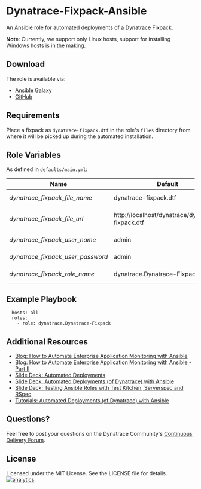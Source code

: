 # Dynatrace-Fixpack-Ansible

An [Ansible](http://www.ansible.com) role for automated deployments of a [Dynatrace](http://bit.ly/dttrial) Fixpack. 

**Note**: Currently, we support only Linux hosts, support for installing Windows hosts is in the making.

## Download

The role is available via:

- [Ansible Galaxy](https://galaxy.ansible.com/list#/roles/2627)
- [GitHub](https://github.com/Dynatrace/Dynatrace-Fixpack-Ansible)

## Requirements

Place a fixpack as ```dynatrace-fixpack.dtf``` in the role's ```files``` directory from where it will be picked up during the automated installation.

## Role Variables

As defined in ```defaults/main.yml```:

| Name                                            | Default                                          | Description |
|-------------------------------------------------|--------------------------------------------------|-------------|
| *dynatrace_fixpack_file_name*                   | dynatrace-fixpack.dtf                            | The file name of the Dynatrace Fixpack in the role's ```files``` directory. |
| *dynatrace_fixpack_file_url*                    | http://localhost/dynatrace/dynatrace-fixpack.dtf | A HTTP, HTTPS or FTP URL to the Dynatrace Fixpack in the form (http\|https\|ftp)://[user[:pass]]@host.domain[:port]/path. |
| *dynatrace_fixpack_user_name*                   | admin                                            | The username of a Dynatrace user that has the *Manage Fixpacks* permission. |
| *dynatrace_fixpack_user_password*               | admin                                            | The password of a Dynatrace user that has the *Manage Fixpacks* permission. |
| *dynatrace_fixpack_role_name*                   | dynatrace.Dynatrace-Fixpack                      | The actual name of this role in an [Ansible Playbook's](http://docs.ansible.com/playbooks.html) ```roles``` directory. |

## Example Playbook

	- hosts: all
	  roles:
	    - role: dynatrace.Dynatrace-Fixpack

## Additional Resources

- [Blog: How to Automate Enterprise Application Monitoring with Ansible](http://apmblog.dynatrace.com/2015/03/04/how-to-automate-enterprise-application-monitoring-with-ansible/)
- [Blog: How to Automate Enterprise Application Monitoring with Ansible - Part II](http://apmblog.dynatrace.com/2015/04/23/how-to-automate-enterprise-application-monitoring-with-ansible-part-ii/)
- [Slide Deck: Automated Deployments](http://slideshare.net/MartinEtmajer/automated-deployments-slide-share)
- [Slide Deck: Automated Deployments (of Dynatrace) with Ansible](http://www.slideshare.net/MartinEtmajer/automated-deployments-with-ansible)
- [Slide Deck: Testing Ansible Roles with Test Kitchen, Serverspec and RSpec](http://www.slideshare.net/MartinEtmajer/testing-ansible-roles-with-test-kitchen-serverspec-and-rspec-48185017)
- [Tutorials: Automated Deployments (of Dynatrace) with Ansible](https://community.compuwareapm.com/community/display/COE/Tutorials+on+Automated+Deployments#TutorialsonAutomatedDeployments-ansible)

## Questions?

Feel free to post your questions on the Dynatrace Community's [Continuous Delivery Forum](https://community.dynatrace.com/community/pages/viewpage.action?pageId=46628921).

## License

Licensed under the MIT License. See the LICENSE file for details.
[![analytics](https://www.google-analytics.com/collect?v=1&t=pageview&_s=1&dl=https%3A%2F%2Fgithub.com%2FdynaTrace&dp=%2FDynatrace-Fixpack-Ansible&dt=Dynatrace-Fixpack-Ansible&_u=Dynatrace~&cid=github.com%2FdynaTrace&tid=UA-54510554-5&aip=1)]()
